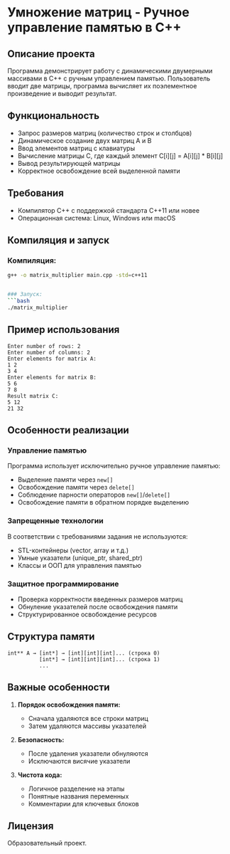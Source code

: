

# Умножение матриц - Ручное управление памятью в C++

## Описание проекта

Программа демонстрирует работу с динамическими двумерными массивами в C++ с ручным управлением памятью. Пользователь вводит две матрицы, программа вычисляет их поэлементное произведение и выводит результат.

## Функциональность

- Запрос размеров матриц (количество строк и столбцов)
- Динамическое создание двух матриц A и B
- Ввод элементов матриц с клавиатуры
- Вычисление матрицы C, где каждый элемент C[i][j] = A[i][j] * B[i][j]
- Вывод результирующей матрицы
- Корректное освобождение всей выделенной памяти

## Требования

- Компилятор C++ с поддержкой стандарта C++11 или новее
- Операционная система: Linux, Windows или macOS

## Компиляция и запуск

### Компиляция:
```bash
g++ -o matrix_multiplier main.cpp -std=c++11


### Запуск:
```bash
./matrix_multiplier
```

## Пример использования

```
Enter number of rows: 2
Enter number of columns: 2
Enter elements for matrix A:
1 2
3 4
Enter elements for matrix B:
5 6
7 8
Result matrix C:
5 12
21 32
```

## Особенности реализации

### Управление памятью
Программа использует исключительно ручное управление памятью:
- Выделение памяти через `new[]`
- Освобождение памяти через `delete[]`
- Соблюдение парности операторов `new[]`/`delete[]`
- Освобождение памяти в обратном порядке выделению

### Запрещенные технологии
В соответствии с требованиями задания не используются:
- STL-контейнеры (vector, array и т.д.)
- Умные указатели (unique_ptr, shared_ptr)
- Классы и ООП для управления памятью

### Защитное программирование
- Проверка корректности введенных размеров матриц
- Обнуление указателей после освобождения памяти
- Структурированное освобождение ресурсов

## Структура памяти

```
int** A → [int*] → [int][int][int]... (строка 0)
          [int*] → [int][int][int]... (строка 1)
          ...
```

## Важные особенности

1. **Порядок освобождения памяти:**
   - Сначала удаляются все строки матриц
   - Затем удаляются массивы указателей

2. **Безопасность:**
   - После удаления указатели обнуляются
   - Исключаются висячие указатели

3. **Чистота кода:**
   - Логичное разделение на этапы
   - Понятные названия переменных
   - Комментарии для ключевых блоков

## Лицензия

Образовательный проект.
```

